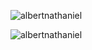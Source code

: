 <p align="left"> <img src="https://komarev.com/ghpvc/?username=albertnathaniel&label=Profile%20views&color=0e75b6&style=flat" alt="albertnathaniel" /> </p>
<p><img align="center" src="https://github-readme-stats.vercel.app/api/top-langs?username=albertnathaniel&show_icons=true&locale=en&layout=compact" alt="albertnathaniel" /></p>

<!---
albertnathaniel/albertnathaniel is a ✨ special ✨ repository because its `README.md` (this file) appears on your GitHub profile.
You can click the Preview link to take a look at your changes.
--->
